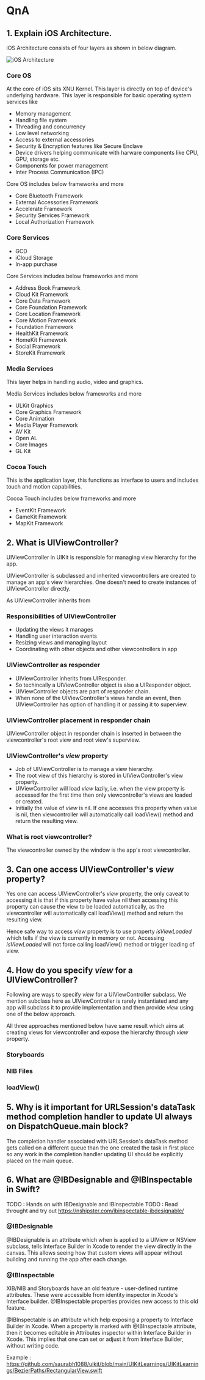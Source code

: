 #  QnA

## 1. Explain iOS Architecture.

iOS Architecture consists of four layers as shown in below diagram.

![iOS Architecture](resources/ios_architecture.png "iOS Architecture")

### Core OS

At the core of iOS sits XNU Kernel.
This layer is directly on top of device's underlying hardware. This layer is responsible
for basic operating system services like

- Memory management
- Handling file system
- Threading and concurrency
- Low level networking
- Access to external accessories
- Security & Encryption features like Secure Enclave
- Device drivers helping communicate with harware components like CPU, GPU, storage etc.
- Components for power management
- Inter Process Communication (IPC) 

Core OS includes below frameworks and more

- Core Bluetooth Framework
- External Accessories Framework
- Accelerate Framework
- Security Services Framework
- Local Authorization Framework

### Core Services

- GCD
- iCloud Storage
- In-app purchase

Core Services includes below frameworks and more

- Address Book Framework
- Cloud Kit Framework
- Core Data Framework
- Core Foundation Framework
- Core Location Framework
- Core Motion Framework
- Foundation Framework
- HealthKit Framework
- HomeKit Framework
- Social Framework
- StoreKit Framework

### Media Services

This layer helps in handling audio, video and graphics.

Media Services includes below frameworks and more

- ULKit Graphics
- Core Graphics Framework
- Core Animation
- Media Player Framework
- AV Kit
- Open AL
- Core Images
- GL Kit


### Cocoa Touch

This is the application layer, this functions as interface to users and includes
touch and motion capabilities.

Cocoa Touch includes below frameworks and more

- EventKit Framework
- GameKit Framework
- MapKit Framework


## 2. What is UIViewController?

UIViewController in UIKit is responsible for managing view hierarchy for the app.


UIViewController is subclassed and inherited viewcontrollers are created to manage
an app's view hierarchies. One doesn't need to create instances of UIViewController
directly.

As UIViewController inherits from 

### Responsibilities of UIViewController

- Updating the views it manages
- Handling user interaction events
- Resizing views and managing layout
- Coordinating with other objects and other viewcontrollers in app


### UIViewController as responder

- UIViewController inherits from UIResponder. 
- So techincally a UIViewController object is also a UIResponder object.
- UIViewController objects are part of responder chain.
- When none of the UIViewController's views handle an event, then UIViewController
has option of handling it or passing it to superview.

### UIViewController placement in responder chain

UIViewController object in responder chain is inserted in between the viewcontroller's
root view and root view's superview.


### UIViewController's *view* property

- Job of UIViewController is to manage a view hierarchy.
- The root view of this hierarchy is stored in UIViewController's view property.
- UIViewController will load *view* lazily, i.e. when the view property is accessed
for the first time then only viewcontroller's views are loaded or created.
- Initially the value of *view* is nil. If one accesses this property when value is
nil, then viewcontroller will automatically call loadView() method and return the
resulting view. 

### What is root viewcontroller?

The viewcontroller owned by the window is the app's root viewcontroller.


## 3. Can one access UIViewController's *view* property?

Yes one can access UIViewController's *view* property, the only caveat to accessing
it is that if this property have value nil then accessing this property can cause
the view to be loaded automatically, as the viewcontroller will automatically call
loadView() method and return the resulting view.

Hence safe way to access *view* property is to use property *isViewLoaded* which
tells if the view is currently in memory or not. Accessing *isViewLoaded* will not
force calling loadView() method or trigger loading of view.


## 4. How do you specify *view* for a UIViewController?

Following are ways to specify *view* for a UIViewController subclass. We mention
subclass here as UIViewController is rarely instantiated and any app will subclass
it to provide implementation and then provide *view* using one of the below approach.

All three approaches mentioned below have same result which aims at creating views
for viewcontroller and expose the hierarchy through *view* property.

### Storyboards

### NIB Files

### loadView()

## 5. Why is it important for URLSession's dataTask method completion handler to update UI always on DispatchQueue.main block?

The completion handler associated with URLSession's dataTask method gets called on
a different queue than the one created the task in first place so any work in the
completion handler updating UI should be explicitly placed on the main queue.


## 6. What are @IBDesignable and @IBInspectable in Swift?

TODO : Hands on with IBDesignable and IBInspectable
TODO : Read throught and try out https://nshipster.com/ibinspectable-ibdesignable/

### @IBDesignable

@IBDesignable is an attribute which when is applied to a UIView or NSView subclass,
tells Interface Builder in Xcode to render the view directly in the canvas. This
allows seeing how that custom views will appear without building and running the
app after each change.

### @IBInspectable

XIB/NIB and Storyboards have an old feature - user-defined runtime attributes. These
were accessible from identity inspector in Xcode's Interface builder.
@IBInspectable properties provides new access to this old feature. 

@IBInspectable is an attribute which help exposing a property to Interface Builder
in Xcode. When a property is marked with @IBInspectable attribute, then it becomes
editable in Attributes inspector within Interface Builder in Xcode. This implies that
one can set or adjust it from Interface Builder, without writing code.

Example :
https://github.com/saurabh1088/uikit/blob/main/UIKitLearnings/UIKitLearnings/BezierPaths/RectangularView.swift
